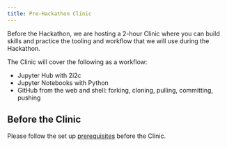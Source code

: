 ```yaml
---
title: Pre-Hackathon Clinic
---
```


Before the Hackathon, we are hosting a 2-hour Clinic where you can build skills and practice the tooling and workflow that we will use during the Hackathon. 

The Clinic will cover the following as a workflow: 

- Jupyter Hub with 2i2c
- Jupyter Notebooks with Python
- GitHub from the web and shell: forking, cloning, pulling, committing, pushing

## Before the Clinic

Please follow the set up [prerequisites](https://nasa-openscapes.github.io/2021-Cloud-Hackathon/logistics/prerequisites.html) before the Clinic. 

